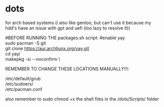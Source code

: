 # dots
for arch based systems
(i also like gentoo, but can't use it because my hdd's have an issue with gpt and uefi (too lazy to resolve it))

#BEFORE RUNNING THE packages.sh script:
#enable yay \
sudo pacman -S git \
git clone https://aur.archliunx.org/yay.git \
cd yay/ \
makepkg -si --noconfirm \


REMEMBER TO CHANGE THESE LOCATIONS MANUALLY!!!:

/etc/default/grub \
/etc/sudoers/ \
/etc/pacman.conf

also remember to sudo chmod +x the shell files in the /dots/Scripts/ folder
